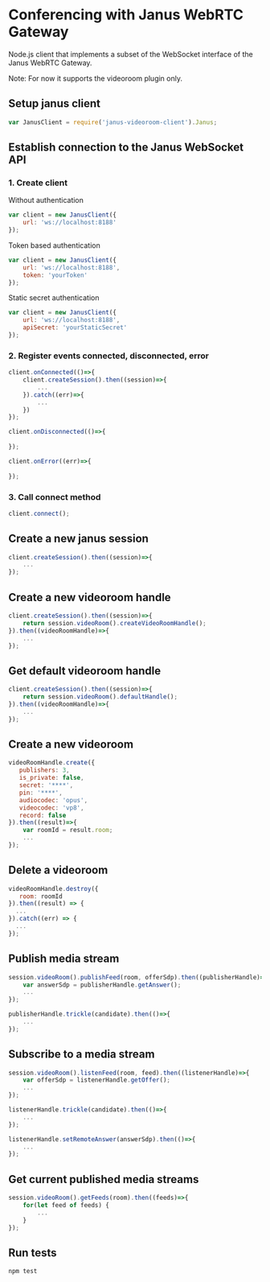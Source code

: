 
# Conferencing with Janus WebRTC Gateway

Node.js client that implements a subset of the WebSocket interface of the Janus WebRTC Gateway.

Note: For now it supports the videoroom plugin only.

## Setup janus client

```javascript
var JanusClient = require('janus-videoroom-client').Janus;
```

## Establish connection to the Janus WebSocket API

### 1. Create client

Without authentication

```javascript
var client = new JanusClient({
    url: 'ws://localhost:8188'
});
```

Token based authentication

```javascript
var client = new JanusClient({
    url: 'ws://localhost:8188',
    token: 'yourToken'
});
```

Static secret authentication

```javascript
var client = new JanusClient({
    url: 'ws://localhost:8188',
    apiSecret: 'yourStaticSecret'
});
```

### 2. Register events connected, disconnected, error

```javascript
client.onConnected(()=>{
    client.createSession().then((session)=>{
        ...
    }).catch((err)=>{
        ...
    })
});
```

```javascript
client.onDisconnected(()=>{
    
});
```

```javascript
client.onError((err)=>{
    
});
```

### 3. Call connect method

```javascript
client.connect();
```

## Create a new janus session

```javascript
client.createSession().then((session)=>{
    ...
});
```

## Create a new videoroom handle

```javascript
client.createSession().then((session)=>{
    return session.videoRoom().createVideoRoomHandle();
}).then((videoRoomHandle)=>{
    ...
});
```

## Get default videoroom handle

```javascript
client.createSession().then((session)=>{
    return session.videoRoom().defaultHandle();
}).then((videoRoomHandle)=>{
    ...
});
```

## Create a new videoroom

```javascript
videoRoomHandle.create({
   publishers: 3,
   is_private: false,
   secret: '****',
   pin: '****',
   audiocodec: 'opus',
   videocodec: 'vp8',
   record: false
}).then((result)=>{
    var roomId = result.room;
    ...
});
```

## Delete a videoroom

```javascript
videoRoomHandle.destroy({
   room: roomId
}).then((result) => {
  ...
}).catch((err) => {
  ...
});
```

## Publish media stream

```javascript
session.videoRoom().publishFeed(room, offerSdp).then((publisherHandle)=>{
    var answerSdp = publisherHandle.getAnswer();
    ...
});
```

```javascript
publisherHandle.trickle(candidate).then(()=>{
    ...
});
```

## Subscribe to a media stream

```javascript
session.videoRoom().listenFeed(room, feed).then((listenerHandle)=>{
    var offerSdp = listenerHandle.getOffer();
    ...
});
```

```javascript
listenerHandle.trickle(candidate).then(()=>{
    ...
});
```

```javascript
listenerHandle.setRemoteAnswer(answerSdp).then(()=>{
    ...
});
```


## Get current published media streams

```javascript
session.videoRoom().getFeeds(room).then((feeds)=>{
    for(let feed of feeds) {
        ...
    }
});
```

## Run tests

    npm test







